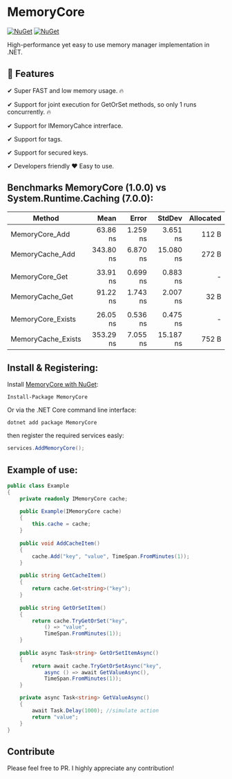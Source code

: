 ﻿# MemoryCore

[![NuGet](https://img.shields.io/nuget/dt/MemoryCore.svg)](https://www.nuget.org/packages/MemoryCore) 
[![NuGet](https://img.shields.io/nuget/vpre/MemoryCore.svg)](https://www.nuget.org/packages/MemoryCore)

High-performance yet easy to use memory manager implementation in .NET.

## 🚀 Features
✔ Super FAST and low memory usage. 🔥

✔ Support for joint execution for GetOrSet methods, so only 1 runs concurrently. 🔥

✔ Support for IMemoryCahce intrerface.

✔ Support for tags.

✔ Support for secured keys.

✔ Developers friendly ❤️ Easy to use.

## Benchmarks MemoryCore (1.0.0) vs System.Runtime.Caching (7.0.0):

|             Method |      Mean |    Error |    StdDev | Allocated |
|------------------- |----------:|---------:|----------:|----------:|
|     MemoryCore_Add |  63.86 ns | 1.259 ns |  3.651 ns |     112 B |
|    MemoryCache_Add | 343.80 ns | 6.870 ns | 15.080 ns |     272 B |
|                                                                   |
|     MemoryCore_Get |  33.91 ns | 0.699 ns |  0.883 ns |         - |
|    MemoryCache_Get |  91.22 ns | 1.743 ns |  2.007 ns |      32 B |
|                                                                   |
|  MemoryCore_Exists |  26.05 ns | 0.536 ns |  0.475 ns |         - |
| MemoryCache_Exists | 353.29 ns | 7.055 ns | 15.187 ns |     752 B |

## Install & Registering:

Install [MemoryCore with NuGet](https://www.nuget.org/packages/MemoryCore):

    Install-Package MemoryCore
    
Or via the .NET Core command line interface:

    dotnet add package MemoryCore

then register the required services easly:

```csharp
services.AddMemoryCore();
```

## Example of use:

```csharp
public class Example
{
    private readonly IMemoryCore cache;

    public Example(IMemoryCore cache)
    {
        this.cache = cache;
    }
    
    public void AddCacheItem()
    {
        cache.Add("key", "value", TimeSpan.FromMinutes(1));
    }
    
    public string GetCacheItem()
    {
        return cache.Get<string>("key");
    }    
    
    public string GetOrSetItem()
    {
        return cache.TryGetOrSet("key", 
		    () => "value", 
		    TimeSpan.FromMinutes(1));
    }
    
    public async Task<string> GetOrSetItemAsync()
    {
        return await cache.TryGetOrSetAsync("key", 
		    async () => await GetValueAsync(), 
		    TimeSpan.FromMinutes(1));
    }

    private async Task<string> GetValueAsync()
    {
        await Task.Delay(1000); //simulate action
        return "value";
    }
}
```

## Contribute
Please feel free to PR. I highly appreciate any contribution!
